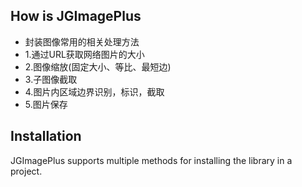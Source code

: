 ## How is JGImagePlus

- 封装图像常用的相关处理方法
- 1.通过URL获取网络图片的大小
- 2.图像缩放(固定大小、等比、最短边)
- 3.子图像截取
- 4.图片内区域边界识别，标识，截取
- 5.图片保存

## Installation
JGImagePlus supports multiple methods for installing the library in a project.

